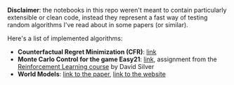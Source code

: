 **Disclaimer**: the notebooks in this repo weren't meant to contain particularly extensible or clean code, instead they  represent a fast way of testing random algorithms I've read about in some papers (or similar).

Here's a list of implemented algorithms:
- **Counterfactual Regret Minimization (CFR)**: [link](http://modelai.gettysburg.edu/2013/cfr/cfr.pdf)
- **Monte Carlo Control for the game Easy21**: [link](https://www.davidsilver.uk/wp-content/uploads/2020/03/Easy21-Johannes.pdf), assignment from the [Reinforcement Learning course](https://www.youtube.com/watch?v=2pWv7GOvuf0&list=PLqYmG7hTraZDM-OYHWgPebj2MfCFzFObQ) by David Silver
- **World Models**: [link to the paper](https://arxiv.org/pdf/1803.10122.pdf), [link to the website](https://worldmodels.github.io) 